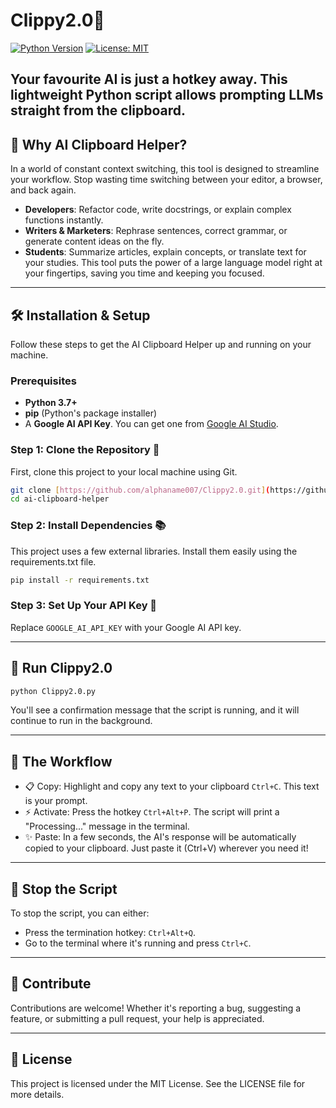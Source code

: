 # Clippy2.0🧷
[![Python Version](https://img.shields.io/badge/python-3.7%2B-blue.svg)](https://www.python.org/downloads/)
[![License: MIT](https://img.shields.io/badge/License-MIT-yellow.svg)](https://opensource.org/licenses/MIT)

Your favourite AI is just a hotkey away. This lightweight Python script allows prompting LLMs straight from the clipboard.
---

## 🤔 Why AI Clipboard Helper?
In a world of constant context switching, this tool is designed to streamline your workflow. Stop wasting time switching between your editor, a browser, and back again.
* **Developers**: Refactor code, write docstrings, or explain complex functions instantly.
* **Writers & Marketers**: Rephrase sentences, correct grammar, or generate content ideas on the fly.
* **Students**: Summarize articles, explain concepts, or translate text for your studies.
This tool puts the power of a large language model right at your fingertips, saving you time and keeping you focused.

---
## 🛠️ Installation & Setup
Follow these steps to get the AI Clipboard Helper up and running on your machine.

### Prerequisites
* **Python 3.7+**
* **pip** (Python's package installer)
* A **Google AI API Key**. You can get one from [Google AI Studio](https://aistudio.google.com/app/apikey).

### Step 1: Clone the Repository 💾
First, clone this project to your local machine using Git.
```bash
git clone [https://github.com/alphaname007/Clippy2.0.git](https://github.com/alphaname007/Clippy2.0.git)
cd ai-clipboard-helper
````

### Step 2: Install Dependencies 📚
This project uses a few external libraries. Install them easily using the requirements.txt file.
```bash
pip install -r requirements.txt
````

### Step 3: Set Up Your API Key 🔑
Replace `GOOGLE_AI_API_KEY` with your Google AI API key.

---
## 🐍 Run Clippy2.0
```bash
python Clippy2.0.py
````
You'll see a confirmation message that the script is running, and it will continue to run in the background.

---
## 🔀 The Workflow
* 📋 Copy: Highlight and copy any text to your clipboard `Ctrl+C`. This text is your prompt.
* ⚡️ Activate: Press the hotkey `Ctrl+Alt+P`. The script will print a "Processing..." message in the terminal.
* ✨ Paste: In a few seconds, the AI's response will be automatically copied to your clipboard. Just paste it (Ctrl+V) wherever you need it!

---
## 🛑 Stop the Script
To stop the script, you can either:
* Press the termination hotkey: `Ctrl+Alt+Q`.
* Go to the terminal where it's running and press `Ctrl+C`.

---
## 👥 Contribute
Contributions are welcome! Whether it's reporting a bug, suggesting a feature, or submitting a pull request, your help is appreciated.


---
## 📄 License
This project is licensed under the MIT License. See the LICENSE file for more details.
